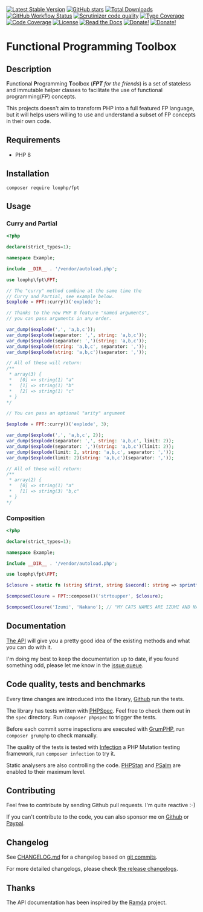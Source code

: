 [![Latest Stable Version][latest stable version]][packagist fpt]
 [![GitHub stars][github stars]][packagist fpt]
 [![Total Downloads][total downloads]][packagist fpt]
 [![GitHub Workflow Status][github workflow status]][fpt actions]
 [![Scrutinizer code quality][code quality]][scrutinizer code quality]
 [![Type Coverage][type coverage]][sheperd type coverage]
 [![Code Coverage][code coverage]][scrutinizer code quality]
 [![License][license]][packagist fpt]
 [![Read the Docs][read the docs badge]][read the docs link]
 [![Donate!][donate github]][github sponsor]
 [![Donate!][donate paypal]][paypal sponsor]

# Functional Programming Toolbox

## Description

**F**unctional **P**rogramming **T**oolbox (***FPT** for the friends*) is a set of
stateless and immutable helper classes to facilitate the use of functional programming(*FP*) concepts.

This projects doesn't aim to transform PHP into a full featured FP language,
but it will helps users willing to use and understand a subset of FP concepts in
their own code.

## Requirements

* PHP 8

## Installation

```shell
composer require loophp/fpt
```

## Usage

### Curry and Partial

```php
<?php

declare(strict_types=1);

namespace Example;

include __DIR__ . '/vendor/autoload.php';

use loophp\fpt\FPT;

// The "curry" method combine at the same time the
// Curry and Partial, see example below.
$explode = FPT::curry()('explode');

// Thanks to the new PHP 8 feature "named arguments",
// you can pass arguments in any order.

var_dump($explode(',', 'a,b,c'));
var_dump($explode(separator: ',', string: 'a,b,c'));
var_dump($explode(separator: ',')(string: 'a,b,c'));
var_dump($explode(string: 'a,b,c', separator: ','));
var_dump($explode(string: 'a,b,c')(separator: ','));

// All of these will return:
/**
 * array(3) {
 *   [0] => string(1) "a"
 *   [1] => string(1) "b"
 *   [2] => string(1) "c"
 * }
*/

// You can pass an optional "arity" argument

$explode = FPT::curry()('explode', 3);

var_dump($explode(',', 'a,b,c', 2));
var_dump($explode(separator: ',', string: 'a,b,c', limit: 2));
var_dump($explode(separator: ',')(string: 'a,b,c')(limit: 2));
var_dump($explode(limit: 2, string: 'a,b,c', separator: ','));
var_dump($explode(limit: 2)(string: 'a,b,c')(separator: ','));

// All of these will return:
/**
 * array(2) {
 *   [0] => string(1) "a"
 *   [1] => string(3) "b,c"
 * }
*/
```

### Composition

```php
<?php

declare(strict_types=1);

namespace Example;

include __DIR__ . '/vendor/autoload.php';

use loophp\fpt\FPT;

$closure = static fn (string $first, string $second): string => sprintf("My cats names are %s and %s.", $first, $second);

$composedClosure = FPT::compose()('strtoupper', $closure);

$composedClosure('Izumi', 'Nakano'); // "MY CATS NAMES ARE IZUMI AND NAKANO."
```

## Documentation

[The API][fpt api] will give you a pretty good idea of the existing methods and what
you can do with it.

I'm doing my best to keep the documentation up to date, if you found something odd,
please let me know in the [issue queue][fpt issue queue].

## Code quality, tests and benchmarks

Every time changes are introduced into the library, [Github][fpt actions] run the
tests.

The library has tests written with [PHPSpec][phpspec].
Feel free to check them out in the `spec` directory. Run `composer phpspec` to trigger the tests.

Before each commit some inspections are executed with [GrumPHP][grumphp],
run `composer grumphp` to check manually.

The quality of the tests is tested with [Infection][infection] a PHP Mutation testing
framework,  run `composer infection` to try it.

Static analysers are also controlling the code. [PHPStan][phpstan] and
[PSalm][psalm] are enabled to their maximum level.

## Contributing

Feel free to contribute by sending Github pull requests. I'm quite reactive :-)

If you can't contribute to the code, you can also sponsor me on [Github][github sponsor] or [Paypal][paypal sponsor].

## Changelog

See [CHANGELOG.md][changelog-md] for a changelog based on [git commits][git-commits].

For more detailed changelogs, please check [the release changelogs][changelog-releases].

## Thanks

The API documentation has been inspired by the [Ramda][http ramda] project.

[packagist fpt]: https://packagist.org/packages/loophp/fpt
[latest stable version]: https://img.shields.io/packagist/v/loophp/fpt.svg?style=flat-square
[github stars]: https://img.shields.io/github/stars/loophp/fpt.svg?style=flat-square
[total downloads]: https://img.shields.io/packagist/dt/loophp/fpt.svg?style=flat-square
[github workflow status]: https://img.shields.io/github/workflow/status/loophp/fpt/Unit%20tests?style=flat-square
[code quality]: https://img.shields.io/scrutinizer/quality/g/loophp/fpt/master.svg?style=flat-square
[scrutinizer code quality]: https://scrutinizer-ci.com/g/loophp/fpt/?branch=master
[type coverage]: https://img.shields.io/badge/dynamic/json?style=flat-square&color=color&label=Type%20coverage&query=message&url=https%3A%2F%2Fshepherd.dev%2Fgithub%2Floophp%2Ffpt%2Fcoverage
[sheperd type coverage]: https://shepherd.dev/github/loophp/fpt
[code coverage]: https://img.shields.io/scrutinizer/coverage/g/loophp/fpt/master.svg?style=flat-square
[license]: https://img.shields.io/packagist/l/loophp/fpt.svg?style=flat-square
[read the docs badge]: https://img.shields.io/readthedocs/loophp-fpt?style=flat-square
[read the docs link]: https://loophp-fpt.readthedocs.io/
[donate github]: https://img.shields.io/badge/Sponsor-Github-brightgreen.svg?style=flat-square
[donate paypal]: https://img.shields.io/badge/Sponsor-Paypal-brightgreen.svg?style=flat-square
[fpt documentation site]: https://loophp-fpt.rtfd.io
[fpt api]: https://loophp-fpt.readthedocs.io/en/latest/pages/api.html
[fpt usage]: https://loophp-fpt.readthedocs.io/en/latest/pages/usage.html
[fpt examples]: https://loophp-fpt.readthedocs.io/en/latest/pages/examples.html
[fpt issue queue]: https://github.com/loophp/fpt/issues
[fpt actions]: https://github.com/loophp/fpt/actions
[phpspec]: http://www.phpspec.net/
[grumphp]: https://github.com/phpro/grumphp
[infection]: https://github.com/infection/infection
[phpstan]: https://github.com/phpstan/phpstan
[psalm]: https://github.com/vimeo/psalm
[github sponsor]: https://github.com/sponsors/drupol
[paypal sponsor]: https://www.paypal.me/drupol
[changelog-md]: https://github.com/loophp/fpt/blob/master/CHANGELOG.md
[git-commits]: https://github.com/loophp/fpt/commits/master
[changelog-releases]: https://github.com/loophp/fpt/releases
[http ramda]: https://ramdajs.com/

